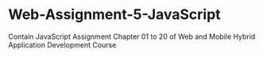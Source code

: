 # Web-Assignment-5-JavaScript
Contain JavaScript Assignment Chapter 01 to 20 of Web and Mobile Hybrid Application Development Course
